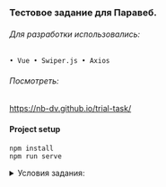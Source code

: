 ### Тестовое задание для Паравеб.

###### Для разработки использовались:
``
• Vue
• Swiper.js
• Axios
``

###### Посмотреть:
https://nb-dv.github.io/trial-task/

#### Project setup
```
npm install
npm run serve
```

<details>
  <summary>Условия задания:</summary>

###### Предпочтительный стек:  
HTML5 + SCSS + Vanilla JS, при желании можно использовать фреймворк

Требования к верстке:
Валидность, кроссбаузерность (IE11+)  
Адаптивность до 320px по ширине экрана  
HTML должен быть семантичен, структура классов и блоков должна быть по БЭМ  
Если используются JS библиотеки, они должны быть подключены через npm

######  Примечания:
• шапка фиксирована вверху экрана  
• фильтр прилипает под шапку  
• Список карточек запросить с JSON заглушки https://mocki.io/v1/a5814d24-4e22-49fc-96d1-0e9ae2952afc  
• фильтрация карточек должна осуществляться на клиенте, по автору и дате при изменении соответсвующих контролов фильтра  
• при желании можно использовать фреймворк  
• по мере верстки страницы отправлять коммиты в git, для того чтобы можно было оценить общий прогресс и фактическое время на разработку
</details>


